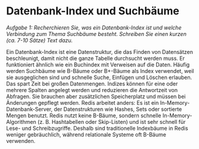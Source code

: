 # Datenbank-Index und Suchbäume

*Aufgabe 1: Recherchieren Sie, was ein Datenbank-Index ist und welche Verbindung zum Thema Suchbäume besteht. Schreiben Sie einen kurzen (ca. 7-10 Sätze) Text dazu.*

Ein Datenbank-Index ist eine Datenstruktur, die das Finden von Datensätzen beschleunigt, damit nicht die ganze Tabelle durchsucht werden muss. Er funktioniert ähnlich wie ein Buchindex mit Verweisen auf die Daten. Häufig werden Suchbäume wie B-Bäume oder B+-Bäume als Index verwendet, weil sie ausgeglichen sind und schnelle Suche, Einfügen und Löschen erlauben. Das spart Zeit bei großen Datenmengen. Indizes können für eine oder mehrere Spalten angelegt werden und reduzieren die Antwortzeit von Abfragen. Sie brauchen aber zusätzlichen Speicherplatz und müssen bei Änderungen gepflegt werden. Redis arbeitet anders: Es ist ein In-Memory-Datenbank-Server, der Datenstrukturen wie Hashes, Sets oder sortierte Mengen benutzt. Redis nutzt keine B-Bäume, sondern schnelle In-Memory-Algorithmen (z. B. Hashtabellen oder Skip-Listen) und ist sehr schnell für Lese- und Schreibzugriffe. Deshalb sind traditionelle Indexbäume in Redis weniger gebräuchlich, während relationale Systeme oft B-Bäume verwenden.
